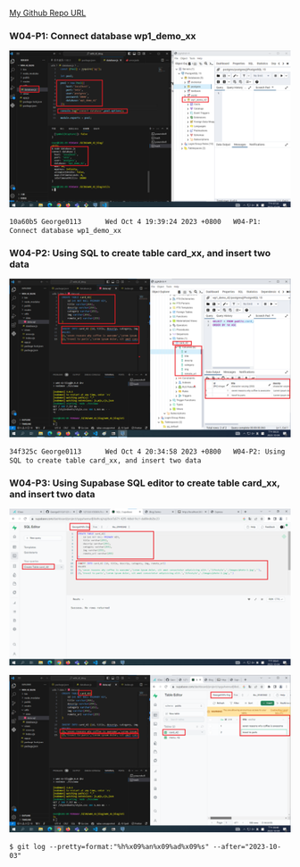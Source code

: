 [My Github Repo URL](https://github.com/George0113/1121-wp1-demo-211410542.git)

### W04-P1: Connect database wp1_demo_xx

![](w04-p1.png)

```
10a60b5 George0113      Wed Oct 4 19:39:24 2023 +0800   W04-P1: Connect database wp1_demo_xx
```

### W04-P2: Using SQL to create table card_xx, and insert two data

![](w04-p2.png)

```
34f325c George0113      Wed Oct 4 20:34:58 2023 +0800   W04-P2: Using SQL to create table card_xx, and insert two data
```

### W04-P3: Using Supabase SQL editor to create table card_xx, and insert two data

![](w04-p3-1.png)

![](w04-p3-2.png)

```
$ git log --pretty=format:"%h%x09%an%x09%ad%x09%s" --after="2023-10-03"

```
